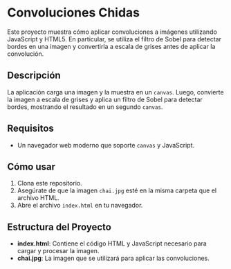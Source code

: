 # Convoluciones Chidas

Este proyecto muestra cómo aplicar convoluciones a imágenes utilizando JavaScript y HTML5. En particular, se utiliza el filtro de Sobel para detectar bordes en una imagen y convertirla a escala de grises antes de aplicar la convolución.

## Descripción

La aplicación carga una imagen y la muestra en un `canvas`. Luego, convierte la imagen a escala de grises y aplica un filtro de Sobel para detectar bordes, mostrando el resultado en un segundo `canvas`.

## Requisitos

- Un navegador web moderno que soporte `canvas` y JavaScript.

## Cómo usar

1. Clona este repositorio.
2. Asegúrate de que la imagen `chai.jpg` esté en la misma carpeta que el archivo HTML.
3. Abre el archivo `index.html` en tu navegador.

## Estructura del Proyecto

- **index.html**: Contiene el código HTML y JavaScript necesario para cargar y procesar la imagen.
- **chai.jpg**: La imagen que se utilizará para aplicar las convoluciones.

